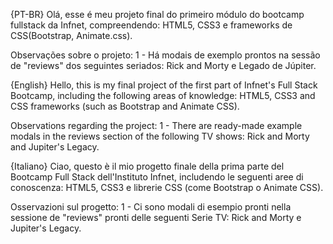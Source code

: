 {PT-BR}
Olá, esse é meu projeto final do primeiro módulo do bootcamp fullstack da Infnet, compreendendo: HTML5, CSS3 e frameworks de CSS(Bootstrap, Animate.css).

Observações sobre o projeto:
1 - Há modais de exemplo prontos na sessão de "reviews" dos seguintes seriados: Rick and Morty e Legado de Júpiter.

{English}
Hello, this is my final project of the first part of Infnet's Full Stack Bootcamp, including the following areas of knowledge: HTML5, CSS3 and CSS frameworks (such as Bootstrap and Animate CSS).

Observations regarding the project:
1 - There are ready-made example modals in the reviews section of the following TV shows: Rick and Morty and Jupiter's Legacy.

{Italiano}
Ciao, questo è il mio progetto finale della prima parte del Bootcamp Full Stack dell'Instituto Infnet, includendo le seguenti aree di conoscenza: HTML5, CSS3 e librerie CSS (come Bootstrap o Animate CSS).

Osservazioni sul progetto:
1 - Ci sono modali di esempio pronti nella sessione de "reviews" pronti delle seguenti Serie TV: Rick and Morty e Jupiter's Legacy.